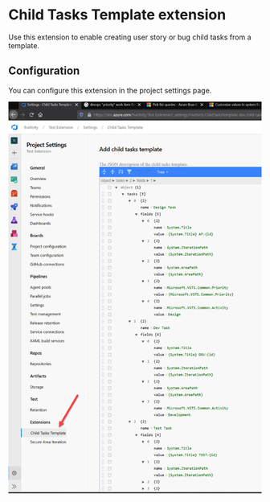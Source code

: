 # Child Tasks Template extension

Use this extension to enable creating user story or bug child tasks from a template.

## Configuration

You can configure this extension in the project settings page.

![](static/project_setup.png)